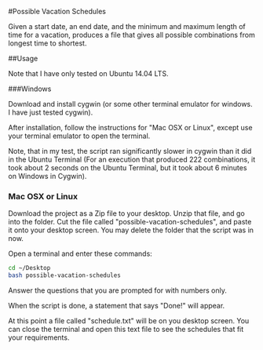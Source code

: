 #Possible Vacation Schedules

Given a start date, an end date, and the minimum and maximum length of time for
a vacation, produces a file that gives all possible combinations from longest
time to shortest.

##Usage

Note that I have only tested on Ubuntu 14.04 LTS.

###Windows

Download and install cygwin (or some other terminal emulator for windows. I have
just tested cygwin).

After installation, follow the instructions for "Mac OSX or Linux", except use
your terminal emulator to open the terminal.

Note, that in my test, the script ran significantly slower in cygwin than it did
in the Ubuntu Terminal (For an execution that produced 222 combinations, it took
about 2 seconds on the Ubuntu Terminal, but it took about 6 minutes on Windows
in Cygwin).

### Mac OSX or Linux

Download the project as a Zip file to your desktop. Unzip that file, and go into
the folder. Cut the file called "possible-vacation-schedules", and paste it onto
your desktop screen. You may delete the folder that the script was in now.

Open a terminal and enter these commands:

```bash
cd ~/Desktop
bash possible-vacation-schedules
```

Answer the questions that you are prompted for with numbers only.

When the script is done, a statement that says "Done!" will appear.

At this point a file called "schedule.txt" will be on you desktop screen. You
can close the terminal and open this text file to see the schedules that fit
your requirements.


